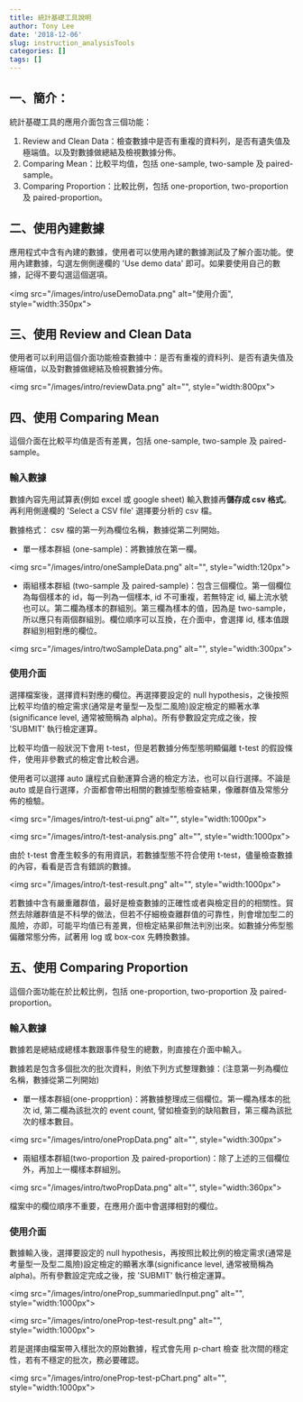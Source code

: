 ```yaml
---
title: 統計基礎工具說明
author: Tony Lee
date: '2018-12-06'
slug: instruction_analysisTools
categories: []
tags: []
---
```


## 一、簡介：
統計基礎工具的應用介面包含三個功能：

1. Review and Clean Data：檢查數據中是否有重複的資料列，是否有遺失值及極端值。以及對數據做總結及檢視數據分佈。
2. Comparing Mean：比較平均值，包括 one-sample, two-sample 及 paired-sample。
3. Comparing Proportion：比較比例，包括 one-proportion, two-proportion 及 paired-proportion。

## 二、使用內建數據
應用程式中含有內建的數據，使用者可以使用內建的數據測試及了解介面功能。使用內建數據，勾選左側側邊欄的 'Use demo data' 即可。如果要使用自己的數據，記得不要勾選這個選項。

<img src="/images/intro/useDemoData.png" alt="使用介面", style="width:350px">

## 三、使用 Review and Clean Data
使用者可以利用這個介面功能檢查數據中：是否有重複的資料列、是否有遺失值及極端值，以及對數據做總結及檢視數據分佈。

<img src="/images/intro/reviewData.png" alt="", style="width:800px">

## 四、使用 Comparing Mean
這個介面在比較平均值是否有差異，包括 one-sample, two-sample 及 paired-sample。

### 輸入數據
數據內容先用試算表(例如 excel 或 google sheet) 輸入數據再**儲存成 csv 格式**。再利用側邊欄的 'Select a CSV file' 選擇要分析的 csv 檔。

數據格式：
csv 檔的第一列為欄位名稱，數據從第二列開始。

* 單一樣本群組 (one-sample)：將數據放在第一欄。

<img src="/images/intro/oneSampleData.png" alt="", style="width:120px">

* 兩組樣本群組 (two-sample 及 paired-sample)：包含三個欄位。第一個欄位為每個樣本的 id，每一列為一個樣本, id 不可重複，若無特定 id, 編上流水號也可以。第二欄為樣本的群組別。第三欄為樣本的值，因為是 two-sample，所以應只有兩個群組別。欄位順序可以互換，在介面中，會選擇 id, 樣本值跟群組別相對應的欄位。

<img src="/images/intro/twoSampleData.png" alt="", style="width:300px">



### 使用介面
選擇檔案後，選擇資料對應的欄位。再選擇要設定的 null hypothesis，之後按照比較平均值的檢定需求(通常是考量型一及型二風險)設定檢定的顯著水準(significance level, 通常被簡稱為 alpha)。所有參數設定完成之後，按 'SUBMIT' 執行檢定運算。

比較平均值一般狀況下會用 t-test，但是若數據分佈型態明顯偏離 t-test 的假設條件，使用非參數式的檢定會比較合適。

使用者可以選擇 auto 讓程式自動運算合適的檢定方法，也可以自行選擇。不論是 auto 或是自行選擇，介面都會帶出相關的數據型態檢查結果，像離群值及常態分佈的檢驗。

<img src="/images/intro/t-test-ui.png" alt="", style="width:1000px">

<img src="/images/intro/t-test-analysis.png" alt="", style="width:1000px">

由於 t-test 會產生較多的有用資訊，若數據型態不符合使用 t-test，儘量檢查數據的內容，看看是否含有錯誤的數據。

<img src="/images/intro/t-test-result.png" alt="", style="width:1000px">

若數據中含有嚴重離群值，最好是檢查數據的正確性或者與檢定目的的相關性。貿然去除離群值是不科學的做法，但若不仔細檢查離群值的可靠性，則會增加型二的風險，亦即，可能平均值已有差異，但檢定結果卻無法判別出來。如數據分佈型態偏離常態分佈，試著用 log 或 box-cox 先轉換數據。

## 五、使用 Comparing Proportion
這個介面功能在於比較比例，包括 one-proportion, two-proportion 及 paired-proportion。

### 輸入數據
數據若是總結成總樣本數跟事件發生的總數，則直接在介面中輸入。

數據若是包含多個批次的批次資料，則依下列方式整理數據：(注意第一列為欄位名稱，數據從第二列開始)

* 單一樣本群組(one-propprtion)：將數據整理成三個欄位。第一欄為樣本的批次 id, 第二欄為該批次的 event count, 譬如檢查到的缺陷數目，第三欄為該批次的樣本數目。

<img src="/images/intro/onePropData.png" alt="", style="width:300px">

* 兩組樣本群組(two-proportion 及 paired-proportion)：除了上述的三個欄位外，再加上一欄樣本群組別。

<img src="/images/intro/twoPropData.png" alt="", style="width:360px">

檔案中的欄位順序不重要，在應用介面中會選擇相對的欄位。

### 使用介面
數據輸入後，選擇要設定的 null hypothesis，再按照比較比例的檢定需求(通常是考量型一及型二風險)設定檢定的顯著水準(significance level, 通常被簡稱為 alpha)。所有參數設定完成之後，按 'SUBMIT' 執行檢定運算。

<img src="/images/intro/oneProp_summariedInput.png" alt="", style="width:1000px">

<img src="/images/intro/oneProp-test-result.png" alt="", style="width:1000px">

若是選擇由檔案帶入樣批次的原始數據，程式會先用 p-chart 檢查 批次間的穩定性，若有不穩定的批次，務必要確認。

<img src="/images/intro/oneProp-test-pChart.png" alt="", style="width:1000px">